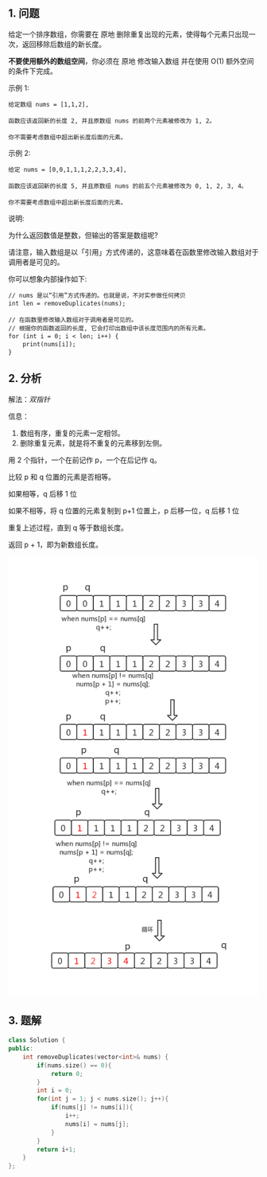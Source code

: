 ## 1. 问题
给定一个排序数组，你需要在 原地 删除重复出现的元素，使得每个元素只出现一次，返回移除后数组的新长度。

**不要使用额外的数组空间**，你必须在 原地 修改输入数组 并在使用 O(1) 额外空间的条件下完成。

示例 1:
```
给定数组 nums = [1,1,2], 

函数应该返回新的长度 2, 并且原数组 nums 的前两个元素被修改为 1, 2。 

你不需要考虑数组中超出新长度后面的元素。
```
示例 2:
```
给定 nums = [0,0,1,1,1,2,2,3,3,4],

函数应该返回新的长度 5, 并且原数组 nums 的前五个元素被修改为 0, 1, 2, 3, 4。

你不需要考虑数组中超出新长度后面的元素。
```
说明:

为什么返回数值是整数，但输出的答案是数组呢?

请注意，输入数组是以「引用」方式传递的，这意味着在函数里修改输入数组对于调用者是可见的。

你可以想象内部操作如下:
```
// nums 是以“引用”方式传递的。也就是说，不对实参做任何拷贝
int len = removeDuplicates(nums);

// 在函数里修改输入数组对于调用者是可见的。
// 根据你的函数返回的长度, 它会打印出数组中该长度范围内的所有元素。
for (int i = 0; i < len; i++) {
    print(nums[i]);
}
```
## 2. 分析
解法：*双指针*

信息：

1. 数组有序，重复的元素一定相邻。
2. 删除重复元素，就是将不重复的元素移到左侧。

用 2 个指针，一个在前记作 p，一个在后记作 q。

比较 p 和 q 位置的元素是否相等。

如果相等，q 后移 1 位

如果不相等，将 q 位置的元素复制到 p+1 位置上，p 后移一位，q 后移 1 位

重复上述过程，直到 q 等于数组长度。

返回 p + 1，即为新数组长度。

![t26](../_image_/t26.png)
## 3. 题解

```C++
class Solution {
public:
    int removeDuplicates(vector<int>& nums) {
        if(nums.size() == 0){
            return 0;
        }
        int i = 0;
        for(int j = 1; j < nums.size(); j++){
            if(nums[j] != nums[i]){
                i++;
                nums[i] = nums[j];
            }
        }
        return i+1;
    }
};
```
